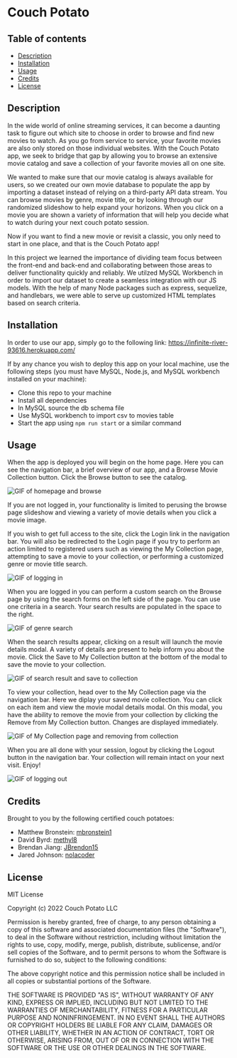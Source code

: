 # Couch Potato 

## Table of contents
- [Description](#description)
- [Installation](#installation)
- [Usage](#usage)
- [Credits](#credits)
- [License](#license)


## Description

In the wide world of online streaming services, it can become a daunting task to figure out which site to choose in order to browse and find new movies to watch. As you go from service to service, your favorite movies are also only stored on those individual websites. With the Couch Potato app, we seek to bridge that gap by allowing you to browse an extensive movie catalog and save a collection of your favorite movies all on one site. 

We wanted to make sure that our movie catalog is always available for users, so we created our own movie database to populate the app by importing a dataset instead of relying on a third-party API data stream. You can browse movies by genre, movie title, or by looking through our randomized slideshow to help expand your horizons. When you click on a movie you are shown a variety of information that will help you decide what to watch during your next couch potato session. 

Now if you want to find a new movie or revisit a classic, you only need to start in one place, and that is the Couch Potato app!

In this project we learned the importance of dividing team focus between the front-end and back-end and collaborating between those areas to deliver functionality quickly and reliably. We utilzed MySQL Workbench in order to import our dataset to create a seamless integration with our JS models. With the help of many Node packages such as express, sequelize, and handlebars, we were able to serve up customized HTML templates based on search criteria.

## Installation

In order to use our app, simply go to the following link: https://infinite-river-93616.herokuapp.com/

If by any chance you wish to deploy this app on your local machine, use the following steps (you must have MySQL, Node.js, and MySQL workbench installed on your machine):
- Clone this repo to your machine
- Install all dependencies
- In MySQL source the db schema file
- Use MySQL workbench to import csv to movies table
- Start the app using `npm run start` or a similar command

## Usage

When the app is deployed you will begin on the home page. Here you can see the navigation bar, a brief overview of our app, and a Browse Movie Collection button. Click the Browse button to see the catalog.

![GIF of homepage and browse](./assets/Home%20gif.gif)

If you are not logged in, your functionality is limited to perusing the browse page slideshow and viewing a variety of movie details when you click a movie image.

If you wish to get full access to the site, click the Login link in the navigation bar. You will also be redirected to the Login page if you try to perform an action limited to registered users such as viewing the My Collection page, attempting to save a movie to your collection, or performing a customized genre or movie title search. 

![GIF of logging in](./assets/Login%20gif.gif)

When you are logged in you can perform a custom search on the Browse page by using the search forms on the left side of the page. You can use one criteria in a search. Your search results are populated in the space to the right.

![GIF of genre search](./assets/Genre%20search%20gif.gif)

When the search results appear, clicking on a result will launch the movie details modal. A variety of details are present to help inform you about the movie. Click the Save to My Collection button at the bottom of the modal to save the movie to your collection.

![GIF of search result and save to collection](./assets/Save%20to%20favorites.gif)

To view your collection, head over to the My Collection page via the navigation bar. Here we diplay your saved movie collection. You can click on each item and view the movie modal details modal. On this modal, you have the ability to remove the movie from your collection by clicking the Remove from My Collection button. Changes are displayed immediately.

![GIF of My Collection page and removing from collection](./assets/Collection.gif)

When you are all done with your session, logout by clicking the Logout button in the navigation bar. Your collection will remain intact on your next visit. Enjoy!

![GIF of logging out](./assets/Logout.gif)


## Credits

Brought to you by the following certified couch potatoes:

- Matthew Bronstein: [mbronstein1](https://github.com/mbronstein1)
- David Byrd: [methyl8](https://github.com/methyl8)
- Brendan Jiang: [JBrendon15](https://github.com/JBrendon15)
- Jared Johnson: [nolacoder](https://github.com/nolacoder)

## License

MIT License

Copyright (c) 2022 Couch Potato LLC

Permission is hereby granted, free of charge, to any person obtaining a copy
of this software and associated documentation files (the "Software"), to deal
in the Software without restriction, including without limitation the rights
to use, copy, modify, merge, publish, distribute, sublicense, and/or sell
copies of the Software, and to permit persons to whom the Software is
furnished to do so, subject to the following conditions:

The above copyright notice and this permission notice shall be included in all
copies or substantial portions of the Software.

THE SOFTWARE IS PROVIDED "AS IS", WITHOUT WARRANTY OF ANY KIND, EXPRESS OR
IMPLIED, INCLUDING BUT NOT LIMITED TO THE WARRANTIES OF MERCHANTABILITY,
FITNESS FOR A PARTICULAR PURPOSE AND NONINFRINGEMENT. IN NO EVENT SHALL THE
AUTHORS OR COPYRIGHT HOLDERS BE LIABLE FOR ANY CLAIM, DAMAGES OR OTHER
LIABILITY, WHETHER IN AN ACTION OF CONTRACT, TORT OR OTHERWISE, ARISING FROM,
OUT OF OR IN CONNECTION WITH THE SOFTWARE OR THE USE OR OTHER DEALINGS IN THE
SOFTWARE.
